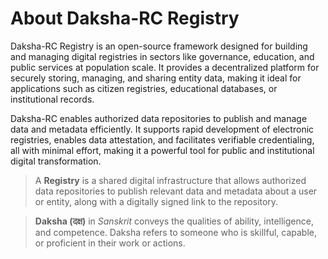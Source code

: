 # About Daksha-RC Registry

Daksha-RC Registry is an open-source framework designed for building and managing digital registries in sectors like governance, education, and public services at population scale. 
It provides a decentralized platform for securely storing, managing, and sharing entity data, making it ideal for applications such as citizen registries, educational databases, or institutional records.

Daksha-RC enables authorized data repositories to publish and manage data and metadata efficiently. 
It supports rapid development of electronic registries, enables data attestation, and facilitates verifiable credentialing, all with minimal effort, making it a powerful tool for public and institutional digital transformation.



> A **Registry** is a shared digital infrastructure that allows authorized data repositories to publish relevant data and metadata about a user or entity, along with a digitally signed link to the repository.


> **Daksha (दक्ष)**  in _Sanskrit_ conveys the qualities of ability, intelligence, and competence.
> Daksha refers to someone who is skillful, capable, or proficient in their work or actions.